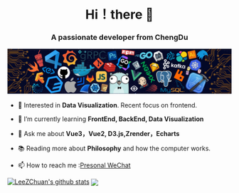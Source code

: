 <h1 align="center"> Hi！there 🤟</h1>
<h3 align="center">A passionate developer from ChengDu</h3>

![..](/icons/header.png)

- 🧐 Interested in **Data Visualization**. Recent focus on frontend.

- 🌱 I’m currently learning **FrontEnd, BackEnd, Data Visualization**

- 💬 Ask me about **Vue3，Vue2, D3.js,Zrender，Echarts**

- 📚 Reading more about **Philosophy** and how the computer works.

- 📫 How to reach me :[Presonal WeChat](/icons/WeChat.jpg)

[![LeeZChuan's github stats](https://github-readme-stats.vercel.app/api?username=LeeZChuan&show_icons=true&theme=radical)](https://github.com/anuraghazra/github-readme-stats)
<img align="center" src="https://github-readme-stats.vercel.app/api/top-langs/?username=LeeZChuan&layout=compact&theme=buefy&hide_border=true" />









